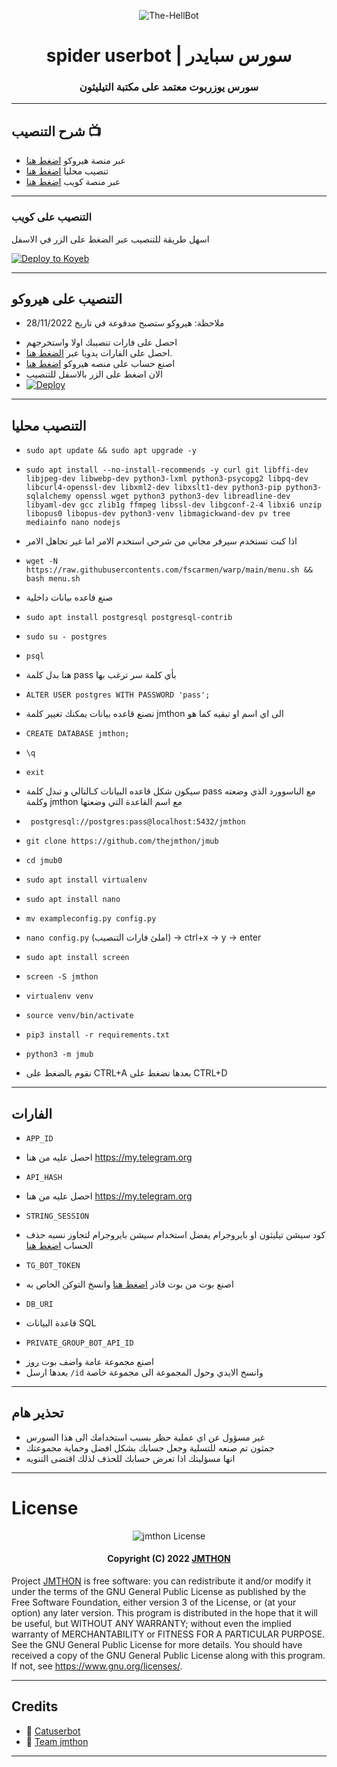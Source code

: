 <p align="center">
  <img src="https://graph.org/file/1d24af20a3f16919a2dda.jpg" alt="The-HellBot">
</p>
<h1 align="center">
  <b> spider userbot | سورس سبايدر</b>
</h1>

<h3 align="center">
  <b>سورس يوزربوت معتمد على مكتبة التيليثون</b>
</h3>

------
##  شرح التنصيب 📺
- عبر منصة هيروكو  [اضغط هنا](https://youtu.be/htUEv4Tlhk0)
- تنصيب محليا  [اضغط هنا](https://youtu.be/htUEv4Tlhk0)
- عبر منصة كويب  [اضغط هنا](https://youtu.be/Mtt0_qaOBv4)
------

### التنصيب على كويب

اسهل طريقة للتنصيب عبر الضغط على الزر في الاسفل


[![Deploy to Koyeb](https://www.koyeb.com/static/images/deploy/button.svg)](https://app.koyeb.com/deploy?type=git&repository=github.com/thejmthon/jmub0&branch=koyeb&name=jmthon-userbot&run_command=python3%20-m%20jmub&env%5BTG_BOT_TOKEN%5D=&env%5BAPP_ID%5D=&env%5BAPI_HASH%5D=&env%5BSTRING_SESSION%5D=&env%5BDATABASE_URL%5D=&env%5BENV%5D=ANYTHING&env%5BPM_LOGGER_GROUP_ID%5D=)

------

## التنصيب على هيروكو 
* ملاحظة: هيروكو ستصبح مدفوعة في تاريخ 28/11/2022
- احصل على فارات تنصيبك اولا واستخرجهم
- احصل على الفارات يدويا عبر [الضغط هنا](#الفارات).
- اصنع حساب على منصه هيروكو [اضغط هنا](dashboard.heroku.com)
- الان اضغط على الزر بالاسفل للتنصيب
- [![Deploy](https://www.herokucdn.com/deploy/button.svg)]([https://heroku.com/deploy](https://dashboard.heroku.com/new?template=https://github.com/thejmthon/jmthon))

------

## التنصيب محليا 

- `sudo apt update && sudo apt upgrade -y`

- `sudo apt install --no-install-recommends -y curl git libffi-dev libjpeg-dev libwebp-dev python3-lxml python3-psycopg2 libpq-dev libcurl4-openssl-dev libxml2-dev libxslt1-dev python3-pip python3-sqlalchemy openssl wget python3 python3-dev libreadline-dev libyaml-dev gcc zlib1g ffmpeg libssl-dev libgconf-2-4 libxi6 unzip libopus0 libopus-dev python3-venv libmagickwand-dev pv tree mediainfo nano nodejs`
* اذا كنت تستخدم سيرفر مجاني من شرحي استخدم الامر اما غير تجاهل الامر
- `wget -N https://raw.githubusercontents.com/fscarmen/warp/main/menu.sh && bash menu.sh`

* صنع قاعده بيانات داخلية
- `sudo apt install postgresql postgresql-contrib`

- `sudo su - postgres`

- `psql`

* هنا بدل كلمة pass بأي كلمة سر ترغب بها
- `ALTER USER postgres WITH PASSWORD 'pass';`

* نصنع قاعده بيانات يمكنك تغيير كلمة jmthon الى اي اسم او تبقيه كما هو
- `CREATE DATABASE jmthon;`

- `\q`

- `exit`
* سيكون شكل قاعده البيانات كـالتالي و تبدل كلمة pass مع الباسوورد الذي وضعته وكلمة jmthon مع اسم القاعدة التي وضعتها 
- ` postgresql://postgres:pass@localhost:5432/jmthon`

- `git clone https://github.com/thejmthon/jmub` 

- `cd jmub0`

- `sudo apt install virtualenv`

- `sudo apt install nano`

- `mv exampleconfig.py config.py`

- `nano config.py` (املئ فارات التنصيب) -> ctrl+x -> y -> enter

- `sudo apt install screen`

- `screen -S jmthon`

- `virtualenv venv`

- `source venv/bin/activate`

- `pip3 install -r requirements.txt`

- `python3 -m jmub`
* نقوم بالضغط على CTRL+A بعدها نضغط على CTRL+D
 
------

## الفارات
- `APP_ID` 
* احصل عليه من هنا https://my.telegram.org

- `API_HASH` 
* احصل عليه من هنا https://my.telegram.org

- `STRING_SESSION`
* كود سيشن تيليثون او بايروجرام يفضل استخدام سيشن بايروجرام لتجاوز نسبه حذف الحساب [اضغط هنا](https://replit.com/@JMTHONAR/stringsession)

- `TG_BOT_TOKEN` 
* اصنع بوت من بوت فاذر [اضغط هنا](https://t.me/botfather) وانسخ التوكن الخاص به

- `DB_URI`
* قاعدة البيانات SQL

- `PRIVATE_GROUP_BOT_API_ID`
* اصنع مجموعة عامة واضف بوت [روز](https://t.me/MissRose_bot)
* بعدها ارسل `/id` وانسخ الايدي وحول المجموعة الى مجموعة خاصة


------

## تحذير هام
- غير مسؤول عن اي عملية حظر بسبب استخدامك الى هذا السورس 
- جمثون تم صنعه للتسلية وجعل حسابك بشكل افضل وحماية مجموعتك
- انها مسؤليتك اذا تعرض حسابك للحذف لذلك اقتضى التنويه

------

# License

<p align="center">
    <img src="https://www.gnu.org/graphics/gplv3-or-later.png" alt="jmthon License">
</p>

<h4 align="center">
    Copyright (C) 2022 <a href="https://github.com/thejmthon">JMTHON</a>
</h4>

Project [JMTHON](https://github.com/thejmthon/jmub0) is free software: you can redistribute it and/or modify
it under the terms of the GNU General Public License as published by
the Free Software Foundation, either version 3 of the License, or
(at your option) any later version.
This program is distributed in the hope that it will be useful,
but WITHOUT ANY WARRANTY; without even the implied warranty of
MERCHANTABILITY or FITNESS FOR A PARTICULAR PURPOSE.  See the
GNU General Public License for more details.
You should have received a copy of the GNU General Public License
along with this program. If not, see <https://www.gnu.org/licenses/>.

------
## Credits

- 💖 [Catuserbot](https://github.com/TgCatUB/catuserbot)
- 💖 [Team jmthon](https://t.me/jmthon)

------

